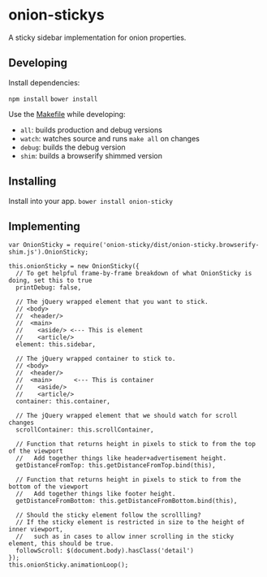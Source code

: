 # onion-stickys
A sticky sidebar implementation for onion properties.


## Developing
Install dependencies:

`npm install`
`bower install`

Use the [Makefile](Makefile) while developing:

* `all`: builds production and debug versions
* `watch`: watches source and runs `make all` on changes
* `debug`: builds the debug version
* `shim`: builds a browserify shimmed version

## Installing

Install into your app.
`bower install onion-sticky`

## Implementing
```
var OnionSticky = require('onion-sticky/dist/onion-sticky.browserify-shim.js').OnionSticky;

this.onionSticky = new OnionSticky({
  // To get helpful frame-by-frame breakdown of what OnionSticky is doing, set this to true
  printDebug: false,
  
  // The jQuery wrapped element that you want to stick.
  // <body>
  //  <header/>
  //  <main>
  //    <aside/> <--- This is element
  //    <article/>
  element: this.sidebar,
  
  // The jQuery wrapped container to stick to.
  // <body>
  //  <header/>
  //  <main>      <--- This is container
  //    <aside/>
  //    <article/>
  container: this.container,
  
  // The jQuery wrapped element that we should watch for scroll changes
  scrollContainer: this.scrollContainer,
  
  // Function that returns height in pixels to stick to from the top of the viewport
  //   Add together things like header+advertisement height.
  getDistanceFromTop: this.getDistanceFromTop.bind(this),

  // Function that returns height in pixels to stick to from the bottom of the viewport
  //   Add together things like footer height.
  getDistanceFromBottom: this.getDistanceFromBottom.bind(this),
  
  // Should the sticky element follow the scrollling?
  // If the sticky element is restricted in size to the height of inner viewport, 
  //   such as in cases to allow inner scrolling in the sticky element, this should be true.
  followScroll: $(document.body).hasClass('detail')
});
this.onionSticky.animationLoop();
```
